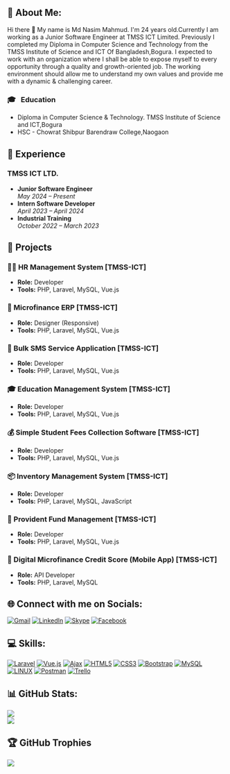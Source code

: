 ## 💫 About Me:
Hi there 👋 My name is Md Nasim Mahmud. I'm 24 years old.Currently I am working as a Junior Software Engineer at TMSS ICT Limited. Previously I completed my Diploma in Computer Science and Technology from the TMSS Institute of Science and ICT Of Bangladesh,Bogura. I expected to work with an organization where I shall be able to expose myself to every opportunity through a quality and growth-oriented job. The working environment should allow me to understand my own values and provide me with a dynamic & challenging career.
### 🎓 &nbsp; Education
* Diploma in Computer Science & Technology. TMSS Institute of Science and ICT,Bogura
* HSC - Chowrat Shibpur Barendraw College,Naogaon

## 💼 Experience
### TMSS ICT LTD.
- **Junior Software Engineer**  
  *May 2024 – Present*  
- **Intern Software Developer**  
  *April 2023 – April 2024*  
- **Industrial Training**  
  *October 2022 – March 2023*
  
## 🚀 Projects
### 🧑‍💼 HR Management System [TMSS-ICT]
- **Role:** Developer  
- **Tools:** PHP, Laravel, MySQL, Vue.js

### 🏦 Microfinance ERP [TMSS-ICT]
- **Role:** Designer (Responsive)  
- **Tools:** PHP, Laravel, MySQL, Vue.js  

### 📩 Bulk SMS Service Application [TMSS-ICT]
- **Role:** Developer  
- **Tools:** PHP, Laravel, MySQL, Vue.js  

### 🎓 Education Management System [TMSS-ICT]
- **Role:** Developer  
- **Tools:** PHP, Laravel, MySQL, Vue.js  

### 💰 Simple Student Fees Collection Software [TMSS-ICT]
- **Role:** Developer  
- **Tools:** PHP, Laravel, MySQL, Vue.js  

### 📦 Inventory Management System [TMSS-ICT]
- **Role:** Developer  
- **Tools:** PHP, Laravel, MySQL, JavaScript   

### 💼 Provident Fund Management [TMSS-ICT]
- **Role:** Developer  
- **Tools:** PHP, Laravel, MySQL, Vue.js  

### 📱 Digital Microfinance Credit Score (Mobile App) [TMSS-ICT]
- **Role:** API Developer  
- **Tools:** PHP, Laravel, MySQL
  
## 🌐 Connect with me on Socials:
[![Gmail](https://img.shields.io/badge/%20-Send%20Mail-black?color=ef5350&labelColor=ef5350&logo=gmail&logoColor=ffffff)](mailto:letsgonasim@gmail.com)
[![LinkedIn](https://img.shields.io/badge/LinkedIn-%230077B5.svg?logo=linkedin&logoColor=white)](https://www.linkedin.com/in/dev-nasim/)
[![Skype](https://img.shields.io/badge/Skype-join.skype.com-blue?logo=Skype&logoColor=white)](https://join.skype.com/invite/ypsdqX9qV2zB)
[![Facebook](https://img.shields.io/badge/Facebook-%231877F2.svg?logo=Facebook&logoColor=white)](https://www.facebook.com/letsgoNasim/)

## 💻 Skills:
[![Laravel](https://img.shields.io/badge/laravel-%23FF2D20.svg?style=for-the-badge&logo=laravel&logoColor=white)](https://laravel.com/)
[![Vue.js](https://img.shields.io/badge/vuejs-%2335495e.svg?style=for-the-badge&logo=vuedotjs&logoColor=%234FC08D)]()
[![Ajax](https://img.shields.io/badge/Ajax-%23239120.svg?style=for-the-badge&logo=ajax&logoColor=white)]()
[![HTML5](https://img.shields.io/badge/html5-%23E34F26.svg?style=for-the-badge&logo=html5&logoColor=white)]()
[![CSS3](https://img.shields.io/badge/css3-%231572B6.svg?style=for-the-badge&logo=css3&logoColor=white)]()
[![Bootstrap](https://img.shields.io/badge/bootstrap-%23563D7C.svg?style=for-the-badge&logo=bootstrap&logoColor=white)]()
[![MySQL](https://img.shields.io/badge/mysql-%2300f.svg?style=for-the-badge&logo=mysql&logoColor=white)]()
[![LINUX](https://img.shields.io/badge/Linux-FCC624?style=for-the-badge&logo=linux&logoColor=black)]()
[![Postman](https://img.shields.io/badge/Postman-FF6C37?style=for-the-badge&logo=postman&logoColor=white)]()
[![Trello](https://img.shields.io/badge/Trello-%23026AA7.svg?style=for-the-badge&logo=Trello&logoColor=white)]()


## 📊 GitHub Stats:
![](https://github-readme-streak-stats.herokuapp.com/?user=dev-nasim&theme=chartreuse-dark&hide_border=false)<br/>
![](https://github-readme-stats.vercel.app/api/top-langs/?username=dev-nasim&theme=chartreuse-dark&hide_border=false&include_all_commits=false&count_private=true&layout=compact)




## 🏆 GitHub Trophies
![](https://github-profile-trophy.vercel.app/?username=dev-nasim&theme=gruvbox&no-frame=false&no-bg=true&margin-w=4)
